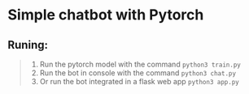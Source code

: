 # Simple chatbot with Pytorch

## Runing:

> 1. Run the pytorch model with the command `python3 train.py`
> 2. Run the bot in console with the command `python3 chat.py`
> 3. Or run the bot integrated in a flask web app `python3 app.py`

